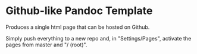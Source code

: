 # Github-like Pandoc Template

Produces a single html page that can be hosted on Github.

Simply push everything to a new repo and, in "Settings/Pages", activate the pages from master and "/ (root)".